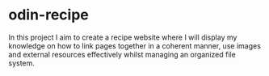 # odin-recipe
In this project I aim to create a recipe website where 
I will display my knowledge on how to link pages together
in a coherent manner, use images and external resources effectively whilst
managing an organized file system.